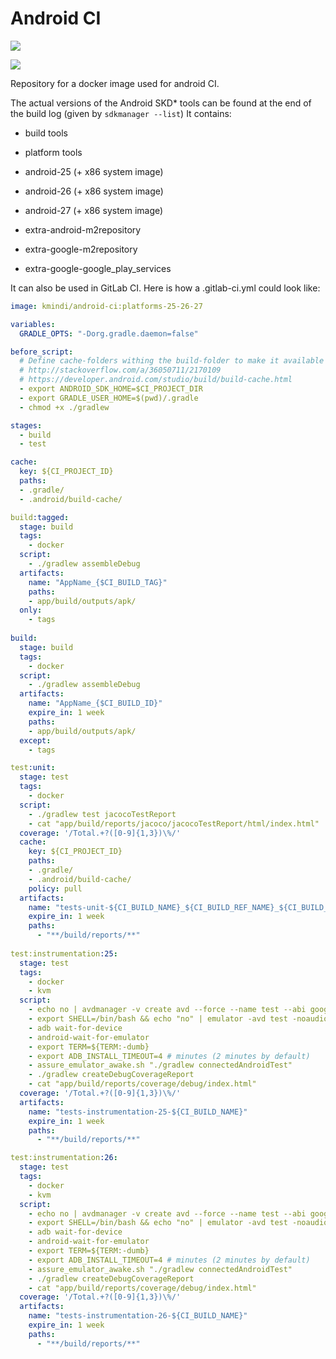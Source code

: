 # Android CI
[![](https://images.microbadger.com/badges/image/kmindi/android-ci.svg)](https://microbadger.com/images/kmindi/android-ci "Get your own image badge on microbadger.com")

[![](https://images.microbadger.com/badges/version/kmindi/android-ci.svg)](https://microbadger.com/images/kmindi/android-ci "Get your own version badge on microbadger.com")

Repository for a docker image used for android CI.

The actual versions of the Android SKD* tools can be found at the end of the build log (given by `sdkmanager --list`)
It contains:
 - build tools
 - platform tools

 - android-25 (+ x86 system image)
 - android-26 (+ x86 system image)
 - android-27 (+ x86 system image)

 - extra-android-m2repository
 - extra-google-m2repository
 - extra-google-google_play_services

It can also be used in GitLab CI. Here is how a .gitlab-ci.yml  could look like:

```YAML
image: kmindi/android-ci:platforms-25-26-27

variables:
  GRADLE_OPTS: "-Dorg.gradle.daemon=false"

before_script:
  # Define cache-folders withing the build-folder to make it available for GitLab CI caching
  # http://stackoverflow.com/a/36050711/2170109
  # https://developer.android.com/studio/build/build-cache.html
  - export ANDROID_SDK_HOME=$CI_PROJECT_DIR
  - export GRADLE_USER_HOME=$(pwd)/.gradle
  - chmod +x ./gradlew

stages:
  - build
  - test

cache:
  key: ${CI_PROJECT_ID}
  paths:
  - .gradle/
  - .android/build-cache/

build:tagged:
  stage: build
  tags:
    - docker
  script:
    - ./gradlew assembleDebug
  artifacts:
    name: "AppName_{$CI_BUILD_TAG}"
    paths:
    - app/build/outputs/apk/
  only:
    - tags
    
build:
  stage: build
  tags:
    - docker
  script:
    - ./gradlew assembleDebug
  artifacts:
    name: "AppName_{$CI_BUILD_ID}"
    expire_in: 1 week
    paths:
    - app/build/outputs/apk/
  except:
    - tags

test:unit:
  stage: test
  tags:
    - docker
  script:
    - ./gradlew test jacocoTestReport
    - cat "app/build/reports/jacoco/jacocoTestReport/html/index.html"
  coverage: '/Total.+?([0-9]{1,3})\%/'
  cache:
    key: ${CI_PROJECT_ID}
    paths:
    - .gradle/
    - .android/build-cache/
    policy: pull
  artifacts:
    name: "tests-unit-${CI_BUILD_NAME}_${CI_BUILD_REF_NAME}_${CI_BUILD_REF}"
    expire_in: 1 week
    paths:
      - "**/build/reports/**"
    
test:instrumentation:25:
  stage: test
  tags: 
    - docker
    - kvm
  script:
    - echo no | avdmanager -v create avd --force --name test --abi google_apis/x86 --package "system-images;android-25;google_apis;x86"
    - export SHELL=/bin/bash && echo "no" | emulator -avd test -noaudio -no-window -gpu off -verbose -qemu &
    - adb wait-for-device
    - android-wait-for-emulator
    - export TERM=${TERM:-dumb}
    - export ADB_INSTALL_TIMEOUT=4 # minutes (2 minutes by default)
    - assure_emulator_awake.sh "./gradlew connectedAndroidTest"
    - ./gradlew createDebugCoverageReport
    - cat "app/build/reports/coverage/debug/index.html"
  coverage: '/Total.+?([0-9]{1,3})\%/'
  artifacts:
    name: "tests-instrumentation-25-${CI_BUILD_NAME}"
    expire_in: 1 week
    paths:
      - "**/build/reports/**"

test:instrumentation:26:
  stage: test
  tags:
    - docker
    - kvm
  script:
    - echo no | avdmanager -v create avd --force --name test --abi google_apis/x86 --package "system-images;android-26;google_apis;x86"
    - export SHELL=/bin/bash && echo "no" | emulator -avd test -noaudio -no-window -gpu off -verbose -qemu &
    - adb wait-for-device
    - android-wait-for-emulator
    - export TERM=${TERM:-dumb}
    - export ADB_INSTALL_TIMEOUT=4 # minutes (2 minutes by default)
    - assure_emulator_awake.sh "./gradlew connectedAndroidTest"
    - ./gradlew createDebugCoverageReport
    - cat "app/build/reports/coverage/debug/index.html"
  coverage: '/Total.+?([0-9]{1,3})\%/'
  artifacts:
    name: "tests-instrumentation-26-${CI_BUILD_NAME}"
    expire_in: 1 week
    paths:
      - "**/build/reports/**"

```
